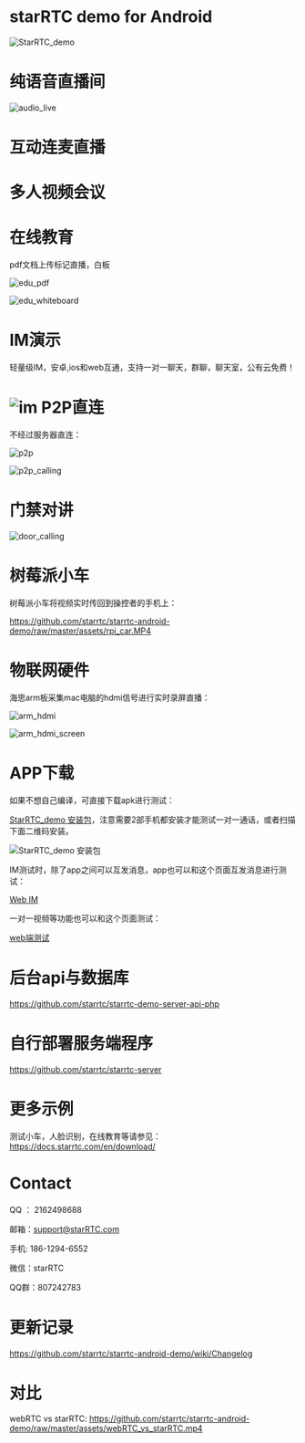 # starRTC demo for Android

![StarRTC_demo](assets/StarRTC_demo.jpg)

纯语音直播间
==
![audio_live](assets/audio_live.png)

互动连麦直播
==


多人视频会议
==


在线教育
==
pdf文档上传标记直播，白板

![edu_pdf](assets/edu_pdf.jpg)

![edu_whiteboard](assets/edu_whiteboard.jpg)

IM演示
==
轻量级IM，安卓,ios和web互通，支持一对一聊天，群聊，聊天室，公有云免费！

![im](assets/im.jpg)
P2P直连
==
不经过服务器直连：

![p2p](assets/p2p.jpg)

![p2p_calling](assets/p2p_calling.jpg)


门禁对讲
==

![door_calling](assets/door_calling.jpg)


树莓派小车
==
树莓派小车将视频实时传回到操控者的手机上：

https://github.com/starrtc/starrtc-android-demo/raw/master/assets/rpi_car.MP4

物联网硬件
==
海思arm板采集mac电脑的hdmi信号进行实时录屏直播：

![arm_hdmi](assets/arm_hdmi.jpg)

![arm_hdmi_screen](assets/arm_hdmi_screen.jpg)

APP下载
=====
如果不想自己编译，可直接下载apk进行测试：

[StarRTC_demo 安装包](https://github.com/starrtc/starrtc-android-demo/raw/master/StarRTC_demo.apk)，注意需要2部手机都安装才能测试一对一通话，或者扫描下面二维码安装。

![StarRTC_demo 安装包](assets/android.png)

IM测试时，除了app之间可以互发消息，app也可以和这个页面互发消息进行测试：

[Web IM](https://www.starrtc.com/demo/im)

一对一视频等功能也可以和这个页面测试：

[web端测试](https://www.starrtc.com/demo/web/)

后台api与数据库
===
https://github.com/starrtc/starrtc-demo-server-api-php

自行部署服务端程序
===
https://github.com/starrtc/starrtc-server

更多示例
==
测试小车，人脸识别，在线教育等请参见：https://docs.starrtc.com/en/download/

Contact
=====
QQ ： 2162498688

邮箱：<a href="mailto:support@starRTC.com">support@starRTC.com</a>

手机: 186-1294-6552

微信：starRTC

QQ群：807242783

更新记录
===
https://github.com/starrtc/starrtc-android-demo/wiki/Changelog

对比
===
webRTC vs starRTC: https://github.com/starrtc/starrtc-android-demo/raw/master/assets/webRTC_vs_starRTC.mp4